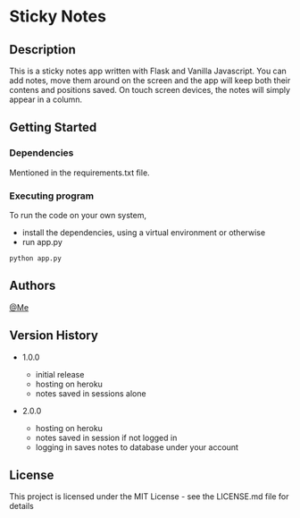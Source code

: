 # Sticky Notes

## Description

This is a sticky notes app written with Flask and Vanilla Javascript. You can add notes, move them around on the screen and the app will keep both their contens and positions saved. On touch screen devices, the notes will simply appear in a column.

## Getting Started

### Dependencies

Mentioned in the requirements.txt file.

### Executing program

To run the code on your own system,

- install the dependencies, using a virtual environment or otherwise
- run app.py

```
python app.py
```

## Authors

[@Me](https://github.com/mdanyalmalik)

## Version History

- 1.0.0

  - initial release
  - hosting on heroku
  - notes saved in sessions alone

- 2.0.0
  - hosting on heroku
  - notes saved in session if not logged in
  - logging in saves notes to database under your account

## License

This project is licensed under the MIT License - see the LICENSE.md file for details

